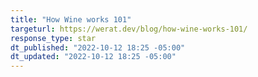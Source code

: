 ```yaml
---
title: "How Wine works 101"
targeturl: https://werat.dev/blog/how-wine-works-101/ 
response_type: star
dt_published: "2022-10-12 18:25 -05:00"
dt_updated: "2022-10-12 18:25 -05:00"
---
```

